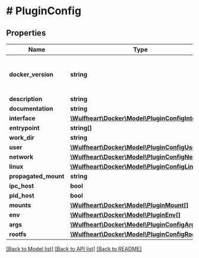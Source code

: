 # # PluginConfig

## Properties

Name | Type | Description | Notes
------------ | ------------- | ------------- | -------------
**docker_version** | **string** | Docker Version used to create the plugin | [optional]
**description** | **string** |  |
**documentation** | **string** |  |
**interface** | [**\Wulfheart\Docker\Model\PluginConfigInterface**](PluginConfigInterface.md) |  |
**entrypoint** | **string[]** |  |
**work_dir** | **string** |  |
**user** | [**\Wulfheart\Docker\Model\PluginConfigUser**](PluginConfigUser.md) |  | [optional]
**network** | [**\Wulfheart\Docker\Model\PluginConfigNetwork**](PluginConfigNetwork.md) |  |
**linux** | [**\Wulfheart\Docker\Model\PluginConfigLinux**](PluginConfigLinux.md) |  |
**propagated_mount** | **string** |  |
**ipc_host** | **bool** |  |
**pid_host** | **bool** |  |
**mounts** | [**\Wulfheart\Docker\Model\PluginMount[]**](PluginMount.md) |  |
**env** | [**\Wulfheart\Docker\Model\PluginEnv[]**](PluginEnv.md) |  |
**args** | [**\Wulfheart\Docker\Model\PluginConfigArgs**](PluginConfigArgs.md) |  |
**rootfs** | [**\Wulfheart\Docker\Model\PluginConfigRootfs**](PluginConfigRootfs.md) |  | [optional]

[[Back to Model list]](../../README.md#models) [[Back to API list]](../../README.md#endpoints) [[Back to README]](../../README.md)
